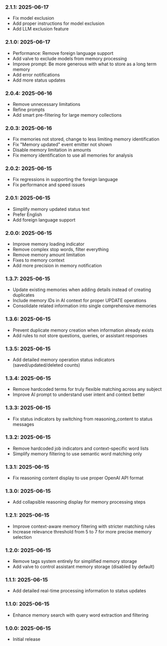 ### 2.1.1: 2025-06-17

* Fix model exclusion
* Add proper instructions for model exclusion
* Add LLM exclusion feature

### 2.1.0: 2025-06-17

* Performance: Remove foreign language support
* Add valve to exclude models from memory processing
* Improve prompt: Be more generous with what to store as a long term memory
* Add error notifications
* Add more status updates

### 2.0.4: 2025-06-16

* Remove unnecessary limitations
* Refine prompts
* Add smart pre-filtering for large memory collections

### 2.0.3: 2025-06-16

* Fix memories not stored, change to less limiting memory identification
* Fix "Memory updated" event emitter not shown
* Disable memory limitation in amounts
* Fix memory identification to use all memories for analysis

### 2.0.2: 2025-06-15

* Fix regressions in supporting the foreign language
* Fix performance and speed issues

### 2.0.1: 2025-06-15

* Simplify memory updated status text
* Prefer English
* Add foreign language support

### 2.0.0: 2025-06-15

* Improve memory loading indicator
* Remove complex stop words, filter everything
* Remove memory amount limitation
* Fixes to memory context
* Add more precision in memory notification

### 1.3.7: 2025-06-15

* Update existing memories when adding details instead of creating duplicates
* Include memory IDs in AI context for proper UPDATE operations
* Consolidate related information into single comprehensive memories

### 1.3.6: 2025-06-15

* Prevent duplicate memory creation when information already exists
* Add rules to not store questions, queries, or assistant responses

### 1.3.5: 2025-06-15

* Add detailed memory operation status indicators (saved/updated/deleted counts)

### 1.3.4: 2025-06-15

* Remove hardcoded terms for truly flexible matching across any subject
* Improve AI prompt to understand user intent and context better

### 1.3.3: 2025-06-15

* Fix status indicators by switching from reasoning_content to status messages

### 1.3.2: 2025-06-15

* Remove hardcoded job indicators and context-specific word lists
* Simplify memory filtering to use semantic word matching only

### 1.3.1: 2025-06-15

* Fix reasoning content display to use proper OpenAI API format

### 1.3.0: 2025-06-15

* Add collapsible reasoning display for memory processing steps

### 1.2.1: 2025-06-15

* Improve context-aware memory filtering with stricter matching rules
* Increase relevance threshold from 5 to 7 for more precise memory selection

### 1.2.0: 2025-06-15

* Remove tags system entirely for simplified memory storage
* Add valve to control assistant memory storage (disabled by default)

### 1.1.1: 2025-06-15

* Add detailed real-time processing information to status updates

### 1.1.0: 2025-06-15

* Enhance memory search with query word extraction and filtering

### 1.0.0: 2025-06-15

* Initial release